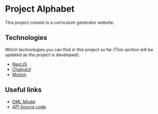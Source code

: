 # Project Alphabet

This project consist in a curriculum generator website.



## Technologies
Which technologies you can find in this project so far (This section will be updated as the project is developed).
- [NextJS](https://nextjs.org/) 
- [ChakraUI](https://chakra-ui.com/)
- [Motion](https://motion.dev/)

## Useful links
- [DML Model](https://www.figma.com/board/fTPONhAwLjGD0mkHJpNBbX/Alphabet-UML?t=m0NeVroqYzOi8Jkf-6) 
- [API Source code](https://github.com/vitxzap/Alphabet-backend)
